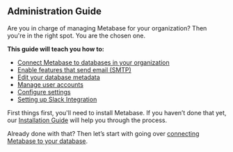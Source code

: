 ## Administration Guide

Are you in charge of managing Metabase for your organization? Then you're in the right spot. You are the chosen one.

**This guide will teach you how to:**

* [Connect Metabase to databases in your organization](01-managing-databases.md)
* [Enable features that send email (SMTP)](02-setting-up-email.md)
* [Edit your database metadata](03-metadata-editing.md)
* [Manage user accounts](04-managing-users.md)
* [Configure settings](06-configuration-settings.md)
* [Setting up Slack Integration](07-setting-up-slack.md)

First things first, you'll need to install Metabase. If you haven’t done that yet, our [Installation Guide](../operations-guide/start.md#installing-metabase) will help you through the process.

Already done with that? Then let’s start with going over [connecting Metabase to your database](01-managing-databases.md).
